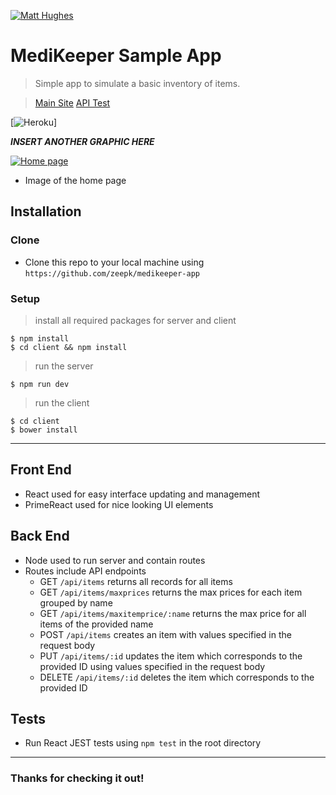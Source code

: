 <a href="https://matthughes.dev/"><img src="https://matthughes.dev/static/media/me2.39a739c4.jpg" title="Matt Hughes" alt="Matt Hughes"></a>

# MediKeeper Sample App

> Simple app to simulate a basic inventory of items.

> <a href="https://medikeeper-app.herokuapp.com/">Main Site</a>
> <a href="https://medikeeper-app.herokuapp.com/apitest">API Test</a>

[![Heroku](https://heroku-badge.herokuapp.com/?app=medikeeper-app)]

***INSERT ANOTHER GRAPHIC HERE***

[![Home page](https://i.imgur.com/mx3ucWf.png)]()

- Image of the home page


## Installation

### Clone

- Clone this repo to your local machine using `https://github.com/zeepk/medikeeper-app`

### Setup

> install all required packages for server and client

```shell
$ npm install
$ cd client && npm install
```

> run the server

```shell
$ npm run dev
```

> run the client

```shell
$ cd client
$ bower install
```

---
## Front End
- React used for easy interface updating and management
- PrimeReact used for nice looking UI elements
## Back End
- Node used to run server and contain routes
- Routes include API endpoints
    - GET `/api/items` returns all records for all items
    - GET `/api/items/maxprices` returns the max prices for each item grouped by name
    - GET `/api/items/maxitemprice/:name` returns the max price for all items of the provided name
    - POST `/api/items` creates an item with values specified in the request body
    - PUT `/api/items/:id` updates the item which corresponds to the provided ID using values specified in the request body
    - DELETE `/api/items/:id` deletes the item which corresponds to the provided ID

## Tests

- Run React JEST tests using `npm test` in the root directory

---

### Thanks for checking it out! 
